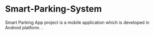 # Smart-Parking-System
Smart Parking App project is a mobile application which is developed in Android platform. .
